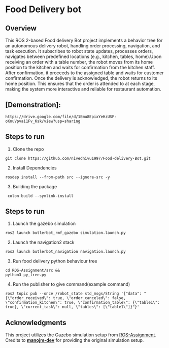 # Food Delivery bot


## Overview

This ROS 2-based Food delivery Bot project implements a behavior tree for an autonomous delivery robot, handling order processing, navigation, and task execution. It subscribes to robot state updates, processes orders, navigates between predefined locations (e.g., kitchen, tables, home).Upon receiving an order with a table number, the robot moves from its home position to the kitchen and waits for confirmation from the kitchen staff. After confirmation, it proceeds to the assigned table and waits for customer confirmation. Once the delivery is acknowledged, the robot returns to its home position. This ensures that the order is attended to at each stage, making the system more interactive and reliable for restaurant automation.

## [Demonstration]:
```
https://drive.google.com/file/d/1Emu8EpixYeHzUSP-oKnuVpvai1Fv_Ksk/view?usp=sharing
```


## Steps to run


1. Clone the repo 

```
git clone https://github.com/nivednivu1997/Food-delivery-Bot.git
```
2. Install Dependencies
```
rosdep install --from-path src --ignore-src -y
```
3. Building the package
```
 colon build --symlink-install
```


## Steps to run 

1. Launch the gazebo simulation
```
ros2 launch butlerbot_rmf_gazebo simulation.launch.py
```
2. Launch the navigation2 stack 
```
ros2 launch butlerbot_navigation navigation.launch.py
```
3. Run food delivery python behaviour tree 
```
cd ROS-Assignment/src &&
python3 py_tree.py
```
4. Run the publisher to give command(example command)
```
ros2 topic pub --once /robot_state std_msgs/String '{"data": "{\"order_received\": true, \"order_canceled\": false, \"confirmation_kitchen\": true, \"confirmation_table\": {\"table1\": true}, \"current_task\": null, \"tables\": [\"table1\"]}"}'

```

## Acknowledgments  

This project utilizes the Gazebo simulation setup from [ROS-Assignment](https://github.com/manojm-dev/ROS-Assignment).  
Credits to **[manojm-dev](https://github.com/manojm-dev)** for providing the original simulation setup.  





